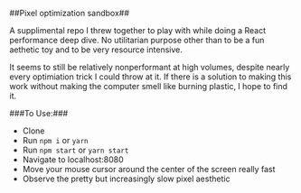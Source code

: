 ##Pixel optimization sandbox##

A supplimental repo I threw together to play with while doing a React performance deep dive. No utilitarian purpose other than to be a fun aethetic toy and to be very resource intensive.

It seems to still be relatively nonperformant at high volumes, despite nearly every optimiation trick I could throw at it. If there is a solution to making this work without making the computer smell like burning plastic, I hope to find it.

###To Use:###
- Clone
- Run `npm i` or `yarn`
- Run `npm start` or `yarn start`
- Navigate to localhost:8080
- Move your mouse cursor around the center of the screen really fast
- Observe the pretty but increasingly slow pixel aesthetic
